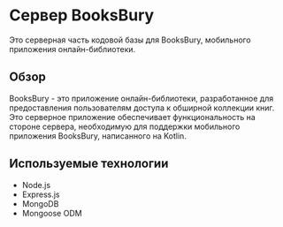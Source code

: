 # Сервер BooksBury

Это серверная часть кодовой базы для BooksBury, мобильного приложения онлайн-библиотеки.

## Обзор

BooksBury - это приложение онлайн-библиотеки, разработанное для предоставления пользователям доступа к обширной коллекции книг. Это серверное приложение обеспечивает функциональность на стороне сервера, необходимую для поддержки мобильного приложения BooksBury, написанного на Kotlin.

## Используемые технологии

- Node.js
- Express.js
- MongoDB
- Mongoose ODM